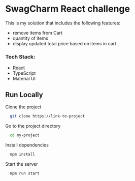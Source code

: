 
# SwagCharm React challenge

This is my solution that includes the following features:

- remove items from Cart
- quantity of items
- display updated total price based on items in cart

### Tech Stack:

- React
- TypeScript
- Material UI

## Run Locally

Clone the project

```bash
  git clone https://link-to-project
```

Go to the project directory

```bash
  cd my-project
```

Install dependencies

```bash
  npm install
```

Start the server

```bash
  npm run start
```


